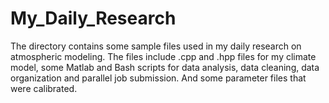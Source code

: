 # My_Daily_Research

The directory contains some sample files used in my daily research on atmospheric modeling. The files include .cpp and .hpp files for my climate model, some Matlab and Bash scripts for data analysis, data cleaning, data organization and parallel job submission. And some parameter files that were calibrated.
